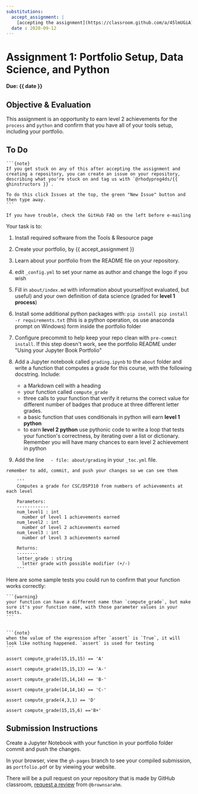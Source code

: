 ```yaml
---
substitutions:
  accept_assignment: |
    [accepting the assignment](https://classroom.github.com/a/45lmUGiA)
  date : 2020-09-12
---
```

# Assignment 1: Portfolio Setup, Data Science, and Python

__Due: {{ date }}__

## Objective & Evaluation

This assignment is an opportunity to earn level 2 achievements for the `process` and `python` and confirm that you have all of your tools setup, including your portfolio.

## To Do

````{margin}
```{note}
If you get stuck on any of this after accepting the assignment and creating a repository, you can create an issue on your repository, describing what you're stuck on and tag us with `@rhodyprog4ds/{{ ghinstructors }}`.

To do this click Issues at the top, the green "New Issue" button and then type away.
```
````

```{important}
If you have trouble, check the GitHub FAQ on the left before e-mailing
````

Your task is to:
1. Install required software from the Tools & Resource page
1. Create your portfolio, by {{ accept_assignment }}
1. Learn about your portfolio from the README file on your repository.
1. edit `_config.yml` to set your name as author and  change the logo if you wish
1. Fill in `about/index.md` with information about yourself(not evaluated, but useful) and your own definition of data science (graded for **level 1 process**)
1. Install some additional python packages with: `pip install pip install -r requirements.txt` (this is a python operation, os use anaconda prompt on Windows) form inside the portfolio folder
1. Configure precommit to help keep your repo clean with `pre-commit install`. If this step doesn't work, see the portfolio README under "Using your Jupyter Book Portfolio"
1. Add a Jupyter notebook called `grading.ipynb` to the `about` folder and write a function that computes a grade for this course, with the following docstring. Include:

    -  a Markdown cell with a heading
    - your function called `compute_grade`
    - three calls to your function that verify it returns the correct value for different number of badges that produce at three different letter grades.
    - a basic function that uses conditionals in python will earn **level 1 python**
    - to earn **level 2 python** use pythonic code to write a loop that tests your function's correctness, by iterating over a list or dictionary. Remember you will have many chances to earn level 2 achievement in python
1. Add the line `  - file: about/grading` in your `_toc.yml` file.

```{important}
remember to add, commit, and push your changes so we can see them
````

```
    '''
    Computes a grade for CSC/DSP310 from numbers of achievements at each level

    Parameters:
    ------------
    num_level1 : int
      number of level 1 achievements earned
    num_level2 : int
      number of level 2 achievements earned
    num_level3 : int
      number of level 3 achievements earned

    Returns:
    --------
    letter_grade : string
      letter grade with possible modifier (+/-)
    '''
```

Here are some sample tests you could run to confirm that your function works correctly:
````{margin}
```{warning}
your function can have a different name than `compute_grade`, but make sure it's your function name, with those parameter values in your tests.
```


```{note}
when the value of the expression after `assert` is `True`, it will look like nothing happened. `assert` is used for testing
```
````

```
assert compute_grade(15,15,15) == 'A'

assert compute_grade(15,15,13) == 'A-'

assert compute_grade(15,14,14) == 'B-'

assert compute_grade(14,14,14) == 'C-'

assert compute_grade(4,3,1) == 'D'

assert compute_grade(15,15,6) =='B+'
```


## Submission Instructions

Create a Jupyter Notebook with your function in your portfolio folder
commit and push the changes.

In your browser, view the `gh-pages` branch to see your compiled submission, as `portfolio.pdf` or by viewing your website.

There will be a pull request on your repository that is made by GitHub classroom, [request a review](https://docs.github.com/en/github/collaborating-with-issues-and-pull-requests/requesting-a-pull-request-review) from `@brownsarahm`.

<!-- ## Solutions

One solution is added to the [Detailed Mechanics](grade:calculation) part of the Grading section of the syllabus. -->
